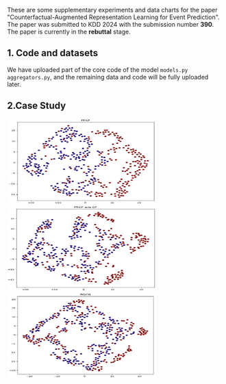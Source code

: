 These are some supplementary experiments and data charts for the paper "Counterfactual-Augmented Representation Learning for Event Prediction". The paper was submitted to KDD 2024 with the submission number **390**. The paper is currently in the **rebuttal** stage.

## 1. Code and datasets

We have uploaded part of the core code of the model `models.py aggregators.py`, and the remaining data and code will be fully uploaded later.

## 2.Case Study
<img src="https://github.com/hucheng-IIE/PECF/blob/main/case_study/PECF.png" width="350" height="200"><img src="https://github.com/hucheng-IIE/PECF/blob/main/case_study/PECF_wo_CF.png" width="350" height="200"><img src="https://github.com/hucheng-IIE/PECF/blob/main/case_study/RGCN.png" width="350" height="200"/>
